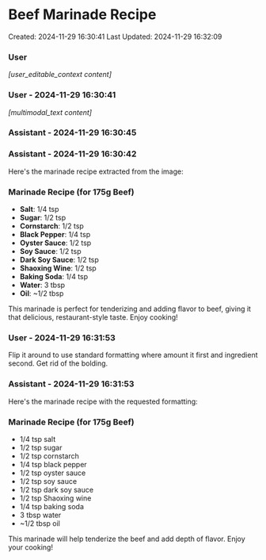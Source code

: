 # Beef Marinade Recipe

Created: 2024-11-29 16:30:41
Last Updated: 2024-11-29 16:32:09

### User

*[user_editable_context content]*

### User - 2024-11-29 16:30:41

*[multimodal_text content]*

### Assistant - 2024-11-29 16:30:45



### Assistant - 2024-11-29 16:30:42

Here's the marinade recipe extracted from the image:

### Marinade Recipe (for 175g Beef)

- **Salt**: 1/4 tsp
- **Sugar**: 1/2 tsp
- **Cornstarch**: 1/2 tsp
- **Black Pepper**: 1/4 tsp
- **Oyster Sauce**: 1/2 tsp
- **Soy Sauce**: 1/2 tsp
- **Dark Soy Sauce**: 1/2 tsp
- **Shaoxing Wine**: 1/2 tsp
- **Baking Soda**: 1/4 tsp
- **Water**: 3 tbsp
- **Oil**: ~1/2 tbsp

This marinade is perfect for tenderizing and adding flavor to beef, giving it that delicious, restaurant-style taste. Enjoy cooking!

### User - 2024-11-29 16:31:53

Flip it around to use standard formatting where amount it first and ingredient second. Get rid of the bolding. 

### Assistant - 2024-11-29 16:31:53

Here's the marinade recipe with the requested formatting:

### Marinade Recipe (for 175g Beef)

- 1/4 tsp salt
- 1/2 tsp sugar
- 1/2 tsp cornstarch
- 1/4 tsp black pepper
- 1/2 tsp oyster sauce
- 1/2 tsp soy sauce
- 1/2 tsp dark soy sauce
- 1/2 tsp Shaoxing wine
- 1/4 tsp baking soda
- 3 tbsp water
- ~1/2 tbsp oil

This marinade will help tenderize the beef and add depth of flavor. Enjoy your cooking!

